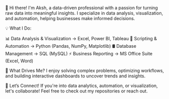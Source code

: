 👋 Hi there! I'm Aksh, a data-driven professional with a passion for turning raw data into meaningful insights. I specialize in data analysis, visualization, and automation, helping businesses make informed decisions.

💡 What I Do:

📊 Data Analysis & Visualization → Excel, Power BI, Tableau 
📝 Scripting & Automation → Python (Pandas, NumPy, Matplotlib) 
🛢️ Database Management → SQL (MySQL) 
⚡ Business Reporting → MS Office Suite (Excel, Word)

🚀 What Drives Me? I enjoy solving complex problems, optimizing workflows, and building interactive dashboards to uncover trends and insights.

🔗 Let’s Connect! If you're into data analytics, automation, or visualization, let's collaborate! Feel free to check out my repositories or reach out.

<!--
**Aksh830/Aksh830** is a ✨ _special_ ✨ repository because its `README.md` (this file) appears on your GitHub profile.

Here are some ideas to get you started:

- 🔭 I’m currently working on ...
- 🌱 I’m currently learning ...
- 👯 I’m looking to collaborate on ...
- 🤔 I’m looking for help with ...
- 💬 Ask me about ...
- 📫 How to reach me: ...
- 😄 Pronouns: ...
- ⚡ Fun fact: ...
-->
